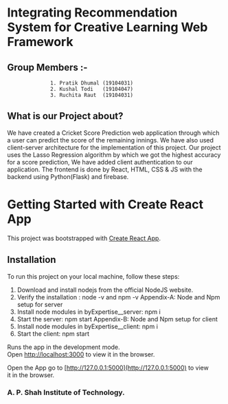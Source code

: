 # Integrating Recommendation System for Creative Learning Web Framework


## Group Members :-
                  1. Pratik Dhumal (19104031)
                  2. Kushal Todi   (19104047)
                  3. Ruchita Raut  (19104031)

## What is our Project about?

We have created a Cricket Score Prediction web application through which a user can predict the score of the remaining innings. We have also used client-server architecture for the implementation of this project. Our project uses the Lasso Regression algorithm by which we got the highest accuracy for a score prediction, We have added client authentication to our application. The frontend is done by React, HTML, CSS & JS with the backend using Python(Flask) and firebase.

# Getting Started with Create React App

This project was bootstrapped with [Create React App](https://github.com/facebook/create-react-app).

## Installation
To run this project on your local machine, follow these steps:

1. Download and install nodejs from the official NodeJS website.
2. Verify the installation : node -v and npm -v
Appendix-A: Node and Npm setup for server
3. Install node modules in byExpertise__server: npm i
4. Start the server: npm start
Appendix-B: Node and Npm setup for client 
5. Install node modules in byExpertise__client: npm i
6. Start the client: npm start


Runs the app in the development mode.\
Open [http://localhost:3000](http://localhost:3000) to view it in the browser.

Open the App go to [http://127.0.0.1:5000](http://127.0.0.1:5000) to view it in the browser.

### A. P. Shah Institute of Technology.
